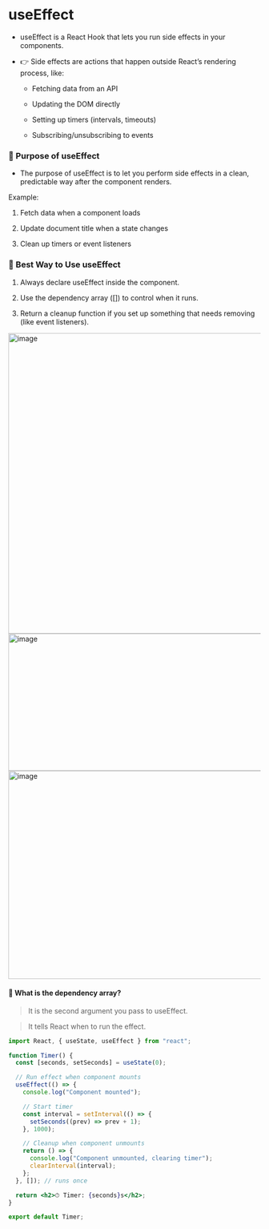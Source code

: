 # useEffect

- useEffect is a React Hook that lets you run side effects in your components.

- 👉 Side effects are actions that happen outside React’s rendering process, like:

  - Fetching data from an API
  
  - Updating the DOM directly
  
  - Setting up timers (intervals, timeouts)
  
  - Subscribing/unsubscribing to events
 
### 🔹 Purpose of useEffect

- The purpose of useEffect is to let you perform side effects in a clean, predictable way after the component renders.

Example:

1. Fetch data when a component loads

2. Update document title when a state changes

3. Clean up timers or event listeners


### 🔹 Best Way to Use useEffect

1. Always declare useEffect inside the component.

2. Use the dependency array ([]) to control when it runs.

3. Return a cleanup function if you set up something that needs removing (like event listeners).


<img width="1529" height="600" alt="image" src="https://github.com/user-attachments/assets/31019098-c208-428f-a2a5-2bdee778b2a2" />

<img width="1522" height="274" alt="image" src="https://github.com/user-attachments/assets/6f8e849d-8557-45e7-87be-addd8c1e4072" />

<img width="1515" height="416" alt="image" src="https://github.com/user-attachments/assets/86ae6dc8-e8f4-49b3-b081-19923a8014da" />


#### 🔹 What is the dependency array?

> It is the second argument you pass to useEffect.

> It tells React when to run the effect.


```jsx
import React, { useState, useEffect } from "react";

function Timer() {
  const [seconds, setSeconds] = useState(0);

  // Run effect when component mounts
  useEffect(() => {
    console.log("Component mounted");

    // Start timer
    const interval = setInterval(() => {
      setSeconds((prev) => prev + 1);
    }, 1000);

    // Cleanup when component unmounts
    return () => {
      console.log("Component unmounted, clearing timer");
      clearInterval(interval);
    };
  }, []); // runs once

  return <h2>⏱ Timer: {seconds}s</h2>;
}

export default Timer;
```

